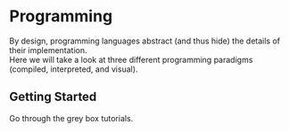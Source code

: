 # Programming

By design, programming languages abstract (and thus hide) the details of their implementation.  
Here we will take a look at three different programming paradigms (compiled, interpreted, and visual).

## Getting Started

Go through the grey box tutorials.